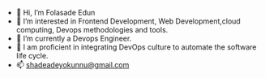 - 👋 Hi, I’m Folasade Edun
- 👀 I’m interested in Frontend Development, Web Development,cloud computing, Devops methodologies and tools.
- 🌱 I’m currently a Devops Engineer.
- 💞️ I am proficient in integrating DevOps culture to automate the software life cycle.
- 📫 shadeadeyokunnu@gmail.com

<!---
shadie-black/shadie-black is a ✨ special ✨ repository because its `README.md` (this file) appears on your GitHub profile.
You can click the Preview link to take a look at your changes.
--->
